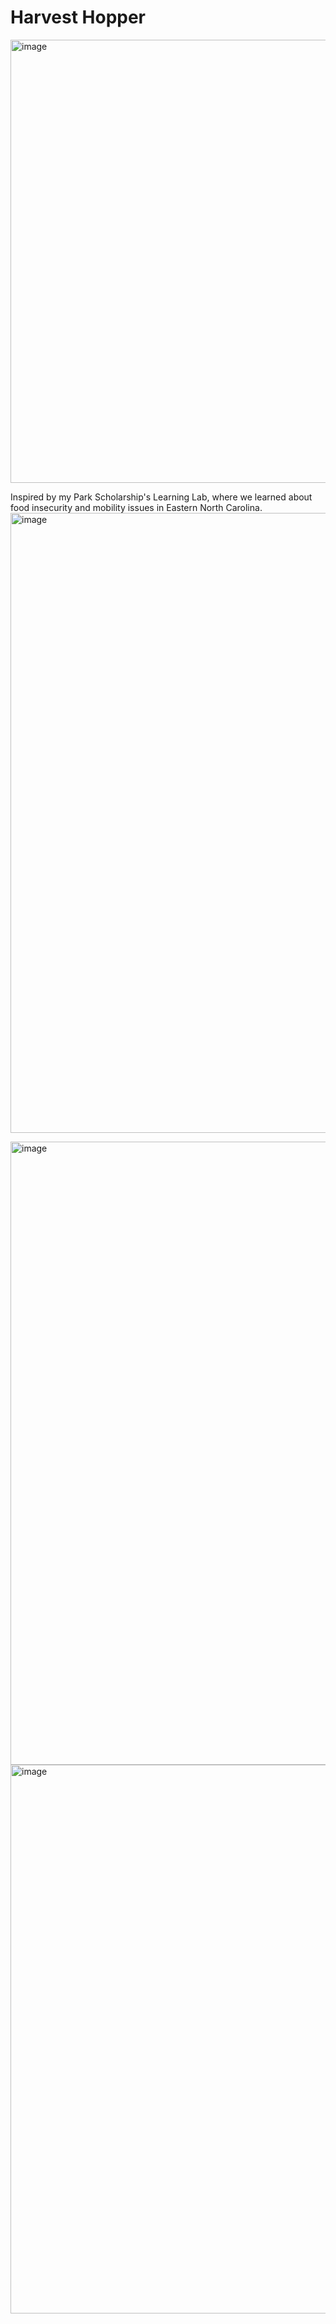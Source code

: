 # Harvest Hopper

<img width="679" height="709" alt="image" src="https://github.com/user-attachments/assets/dc5d6b4e-e5e5-4ed1-95aa-0f9ab28acba1" />

Inspired by my Park Scholarship's Learning Lab, where we learned about food insecurity and mobility issues in Eastern North Carolina.
<img width="1836" height="992" alt="image" src="https://github.com/user-attachments/assets/e908a02b-3c9a-4357-8282-7945dae59066" />

<img width="1892" height="997" alt="image" src="https://github.com/user-attachments/assets/5bc5fea7-0564-47ae-9a13-c27c10555082" />

<img width="1687" height="878" alt="image" src="https://github.com/user-attachments/assets/be38b5a4-341c-4f19-9a55-b425e08afe5f" />
